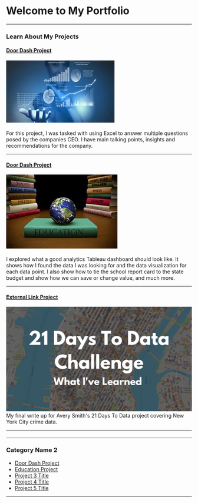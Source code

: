 # Welcome to My Portfolio

---

### Learn About My Projects

#### [Door Dash Project](/sample_project)
<img src="images/P 1 image for github.jpg?raw=true"/>
<br><br>
For this project, I was tasked with using Excel to answer multiple questions posed by the companies CEO.  I have main talking points, insights and recommendations for the company.

---
#### [Door Dash Project](https://www.linkedin.com/pulse/market-analysis-door-dash-using-excel-dan-waterstradt/?trackingId=8xNEZCqKS%2Fm93kXr0xiOlQ%3D%3D)
<img src="images/P2 education photo.jpg?raw=true"/>
<br><br>
I explored what a good analytics Tableau dashboard should look like.  It shows how I found the data I was looking for and the data visualization for each data point.  I also show how to tie the school report card to the state budget and show how we can save or change value, and much more. 

---
#### [External Link Project](https://www.linkedin.com/pulse/massachusetts-school-report-card-dan-waterstradt/)
[<img src="images/21 Days To Data Challenge What I've Learned Cover.png?raw=true"/>](https://www.linkedin.com/pulse/what-i-learned-21-days-data-avery-smith)
My final write up for Avery Smith's 21 Days To Data project covering New York City crime data. 


---
#### 

---

### Category Name 2

- [Door Dash Project](https://www.linkedin.com/pulse/market-analysis-door-dash-using-excel-dan-waterstradt/?trackingId=8xNEZCqKS%2Fm93kXr0xiOlQ%3D%3D)
- [Education Project](https://www.linkedin.com/pulse/massachusetts-school-report-card-dan-waterstradt/)
- [Project 3 Title](http://example.com/)
- [Project 4 Title](http://example.com/)
- [Project 5 Title](http://example.com/)

---




